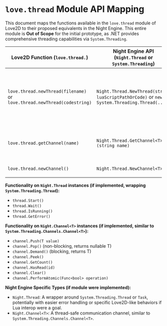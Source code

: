 # `love.thread` Module API Mapping

This document maps the functions available in the `love.thread` module of Love2D to their proposed equivalents in the Night Engine. This entire module is **Out of Scope** for the initial prototype, as .NET provides comprehensive threading capabilities via `System.Threading`.

| Love2D Function (`love.thread.`) | Night Engine API (`Night.Thread` or `System.Threading`) | Notes / C# Signature Idea | Status (Prototype Scope) | Done |
|----------------------------------|---------------------------------------------------------|---------------------------|--------------------------|------|
| `love.thread.newThread(filename)` or `love.thread.newThread(codestring)` | `Night.Thread.NewThread(string luaScriptPathOrCode)` or `new System.Threading.Thread(...)` | `public static Night.Thread NewThread(string luaScriptPathOrCode)` <br> Love2D threads run Lua code. Night Engine would use C# delegates/lambdas with `System.Threading.Thread` or `Task`. | Out of Scope | [ ] |
| `love.thread.getChannel(name)`   | `Night.Thread.GetChannel<T>(string name)` | `public static Night.Channel<T> GetChannel<T>(string name)` <br> Channels are for inter-thread communication. | Out of Scope | [ ] |
| `love.thread.newChannel()`       | `Night.Thread.NewChannel<T>()`    | `public static Night.Channel<T> NewChannel<T>()` | Out of Scope | [ ] |

**Functionality on `Night.Thread` instances (if implemented, wrapping `System.Threading.Thread`):**
*   `thread.Start()`
*   `thread.Wait()`
*   `thread.IsRunning()`
*   `thread.GetError()`

**Functionality on `Night.Channel<T>` instances (if implemented, similar to `System.Threading.Channels.Channel<T>`):**
*   `channel.Push(T value)`
*   `channel.Pop()` (non-blocking, returns nullable T)
*   `channel.Demand()` (blocking, returns T)
*   `channel.Peek()`
*   `channel.GetCount()`
*   `channel.HasRead(id)`
*   `channel.Clear()`
*   `channel.PerformAtomic(Func<bool> operation)`

**Night Engine Specific Types (if module were implemented):**
*   `Night.Thread`: A wrapper around `System.Threading.Thread` or `Task`, potentially with easier error handling or specific Love2D-like behaviors if Lua interop were a goal.
*   `Night.Channel<T>`: A thread-safe communication channel, similar to `System.Threading.Channels.Channel<T>`.
